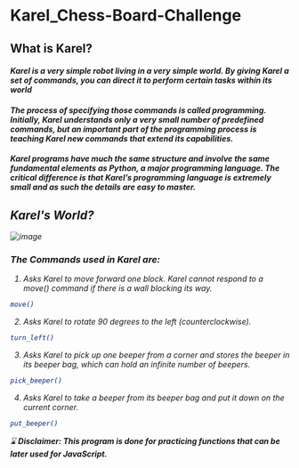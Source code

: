 # Karel_Chess-Board-Challenge

## What is Karel?
#### <i> Karel is a very simple robot living in a very simple world. By giving Karel a set of commands, you can direct it to perform certain tasks within its world
#### <ii> The process of specifying those commands is called programming. Initially, Karel understands only a very small number of predefined commands, but an important part of the programming process is teaching Karel new commands that extend its capabilities.
#### <iii> Karel programs have much the same structure and involve the same fundamental elements as Python, a major programming language. The critical difference is that Karel’s programming language is extremely small and as such the details are easy to master. 
  
  ## <b>Karel's World?</b>
  ![image](https://user-images.githubusercontent.com/92979885/168042051-6f53291e-b175-452a-8557-49138b377340.png)

  
  ### <b>The Commands used in Karel are: </b>
  1. Asks Karel to move forward one block. Karel cannot respond to a move() command if there is a wall blocking its way.
  ``` bash
  move()
  ```
  
  2. Asks Karel to rotate 90 degrees to the left (counterclockwise).
  ``` bash
  turn_left()
  ```
  
  3. Asks Karel to pick up one beeper from a corner and stores the beeper in its beeper bag, which can hold an infinite number of beepers.
  ```bash
  pick_beeper()
  ```
  
  4. Asks Karel to take a beeper from its beeper bag and put it down on the current corner.
  ```bash
  put_beeper()
  ```
  
  ⌛  <b>Disclaimer: This program is done for practicing functions that can be later used for JavaScript.</b>
